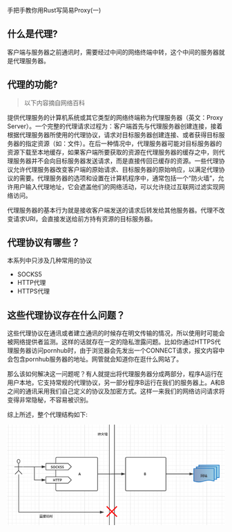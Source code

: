 
手把手教你用Rust写简易Proxy(一)

## 什么是代理?

客户端与服务器之前通讯时，需要经过中间的网络终端中转，这个中间的服务器就是代理服务器。

## 代理的功能?

> 以下内容摘自网络百科

提供代理服务的计算机系统或其它类型的网络终端称为代理服务器（英文：Proxy Server）。一个完整的代理请求过程为：客户端首先与代理服务器创建连接，接着根据代理服务器所使用的代理协议，请求对目标服务器创建连接、或者获得目标服务器的指定资源（如：文件）。在后一种情况中，代理服务器可能对目标服务器的资源下载至本地缓存，如果客户端所要获取的资源在代理服务器的缓存之中，则代理服务器并不会向目标服务器发送请求，而是直接传回已缓存的资源。一些代理协议允许代理服务器改变客户端的原始请求、目标服务器的原始响应，以满足代理协议的需要。代理服务器的选项和设置在计算机程序中，通常包括一个“防火墙”，允许用户输入代理地址，它会遮盖他们的网络活动，可以允许绕过互联网过滤实现网络访问。

代理服务器的基本行为就是接收客户端发送的请求后转发给其他服务器。代理不改变请求URI，会直接发送给前方持有资源的目标服务器。


## 代理协议有哪些？

本系列中只涉及几种常用的协议

* SOCKS5
* HTTP代理
* HTTPS代理

## 这些代理协议存在什么问题？

这些代理协议在通讯或者建立通讯的时候存在明文传输的情况，所以使用时可能会被网络提供者监测。这样的话就存在一定的隐私泄露问题。比如你通过HTTPS代理服务器访问pornhub时，由于浏览器会先发出一个CONNECT请求，报文内容中会包含pornhub服务器的地址。网管就会知道你在逛什么网站了。

那么该如何解决这一问题呢？有人就提出将代理服务器分成两部分，程序A运行在用户本地，它支持常规的代理协议，另一部分程序B运行在我们的服务器上。A和B之间的通讯采用我们自己定义的协议及加密方式。这样一来我们的网络访问请求将变得非常隐秘，不容易被识别。

综上所述，整个代理结构如下:

![图A](../images/a.png)